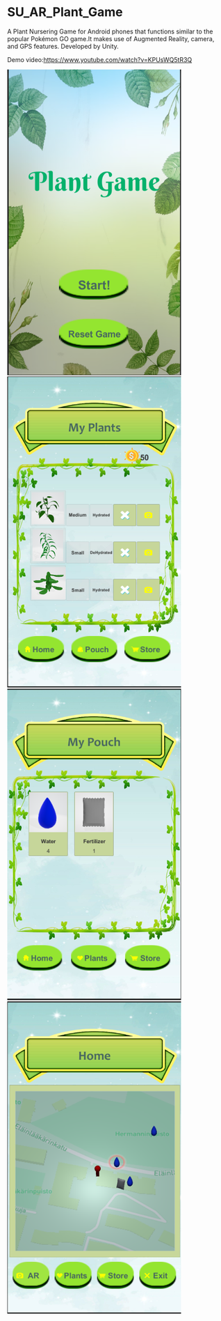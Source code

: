 # SU_AR_Plant_Game
A Plant Nursering Game for Android phones that functions similar to the popular Pokémon GO game.It makes use of Augmented Reality, camera, and GPS features. Developed by Unity.

Demo video:https://www.youtube.com/watch?v=KPUsWQ5tR3Q


<img src="https://github.com/miyu0201/VR-Unity-Plant-Game/blob/main/GameStart.PNG" width="400"> 

<img src="https://github.com/miyu0201/VR-Unity-Plant-Game/blob/main/My Plant Screen.PNG" width="400">

<img src="https://github.com/miyu0201/VR-Unity-Plant-Game/blob/main/My Pouch Screen.PNG" width="400">

<img src="https://github.com/miyu0201/VR-Unity-Plant-Game/blob/main/map enable AR view.PNG" width="400">


